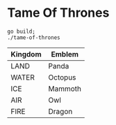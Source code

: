# Tame Of Thrones

```
go build;
./tame-of-thrones
```

Kingdom | Emblem
--------|--------
LAND | Panda
WATER | Octopus
ICE | Mammoth
AIR | Owl
FIRE | Dragon
